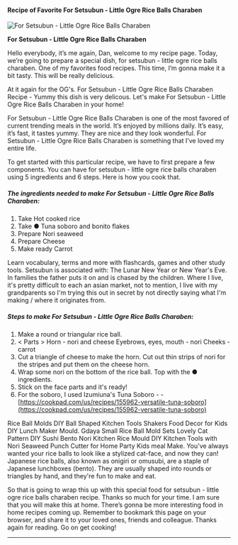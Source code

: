             

#### Recipe of Favorite For Setsubun - Little Ogre Rice Balls Charaben

![For Setsubun - Little Ogre Rice Balls Charaben](https://img-global.cpcdn.com/recipes/5050465604599808/751x532cq70/for-setsubun-little-ogre-rice-balls-charaben-recipe-main-photo.jpg)

**For Setsubun - Little Ogre Rice Balls Charaben**

Hello everybody, it’s me again, Dan, welcome to my recipe page. Today, we’re going to prepare a special dish, for setsubun - little ogre rice balls charaben. One of my favorites food recipes. This time, I’m gonna make it a bit tasty. This will be really delicious.

At it again for the OG's. For Setsubun - Little Ogre Rice Balls Charaben Recipe - Yummy this dish is very delicous. Let's make For Setsubun - Little Ogre Rice Balls Charaben in your home!

For Setsubun - Little Ogre Rice Balls Charaben is one of the most favored of current trending meals in the world. It’s enjoyed by millions daily. It’s easy, it’s fast, it tastes yummy. They are nice and they look wonderful. For Setsubun - Little Ogre Rice Balls Charaben is something that I’ve loved my entire life.

To get started with this particular recipe, we have to first prepare a few components. You can have for setsubun - little ogre rice balls charaben using 5 ingredients and 6 steps. Here is how you cook that.

##### The ingredients needed to make For Setsubun - Little Ogre Rice Balls Charaben:

1.  Take Hot cooked rice
2.  Take ● Tuna soboro and bonito flakes
3.  Prepare Nori seaweed
4.  Prepare Cheese
5.  Make ready Carrot

Learn vocabulary, terms and more with flashcards, games and other study tools. Setsubun is associated with: The Lunar New Year or New Year's Eve. In families the father puts it on and is chased by the children. Where I live, it's pretty difficult to each an asian market, not to mention, I live with my grandparents so I'm trying this out in secret by not directly saying what I'm making / where it originates from.

##### Steps to make For Setsubun - Little Ogre Rice Balls Charaben:

1.  Make a round or triangular rice ball.
2.  < Parts > Horn - nori and cheese Eyebrows, eyes, mouth - nori Cheeks - carrot
3.  Cut a triangle of cheese to make the horn. Cut out thin strips of nori for the stripes and put them on the cheese horn.
4.  Wrap some nori on the bottom of the rice ball. Top with the ● ingredients.
5.  Stick on the face parts and it's ready!
6.  For the soboro, I used Izumiuna's Tuna Soboro - - [https://cookpad.com/us/recipes/155962-versatile-tuna-soboro](https://cookpad.com/us/recipes/155962-versatile-tuna-soboro)

Rice Ball Molds DIY Ball Shaped Kitchen Tools Shakers Food Decor for Kids DIY Lunch Maker Mould. Gdaya Small Rice Ball Mold Sets Lovely Cat Pattern DIY Sushi Bento Nori Kitchen Rice Mould DIY Kitchen Tools with Nori Seaweed Punch Cutter for Home Party Kids meal Make. You've always wanted your rice balls to look like a stylized cat-face, and now they can! Japanese rice balls, also known as onigiri or omusubi, are a staple of Japanese lunchboxes (bento). They are usually shaped into rounds or triangles by hand, and they're fun to make and eat.

So that is going to wrap this up with this special food for setsubun - little ogre rice balls charaben recipe. Thanks so much for your time. I am sure that you will make this at home. There’s gonna be more interesting food in home recipes coming up. Remember to bookmark this page on your browser, and share it to your loved ones, friends and colleague. Thanks again for reading. Go on get cooking!

* * *